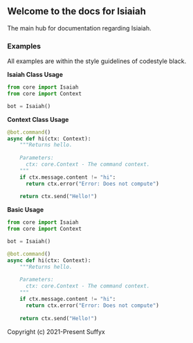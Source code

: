 ## Welcome to the docs for Isiaiah

The main hub for documentation regarding Isiaiah.

### Examples

All examples are within the style guidelines of codestyle black.

__Isaiah Class Usage__
```py
from core import Isaiah
from core import Context

bot = Isaiah()

```

__Context Class Usage__
```py
@bot.command()
async def hi(ctx: Context):
    """Returns hello.
    
    Parameters:
      ctx: core.Context - The command context.
    """
    if ctx.message.content != "hi":
      return ctx.error("Error: Does not compute")
    
    return ctx.send("Hello!")
```

__Basic Usage__
```py
from core import Isaiah
from core import Context

bot = Isaiah()

@bot.command()
async def hi(ctx: Context):
    """Returns hello.
    
    Parameters:
      ctx: core.Context - The command context.
    """
    if ctx.message.content != "hi":
      return ctx.error("Error: Does not compute")
    
    return ctx.send("Hello!")
```

Copyright (c) 2021-Present Suffyx
